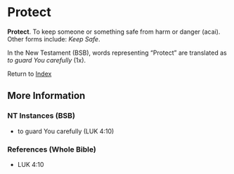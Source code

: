 # Protect
**Protect**. 
To keep someone or something safe from harm or danger (acai). 
Other forms include: 
*Keep Safe*. 




In the New Testament (BSB), words representing “Protect” are translated as 
*to guard You carefully* (1x). 


Return to [Index](00-Index.md)

## More Information

### NT Instances (BSB)

* to guard You carefully (LUK 4:10)



### References (Whole Bible)

* LUK 4:10



